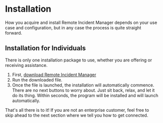 # Installation
How you acquire and install Remote Incident Manager depends on your use case and configuration, but in any case the process is quite straight forward.
## Installation for Individuals
There is only one installation package to use, whether you are offering or receiving assistance.
1. First, [download Remote Incident Manager](https://download.pneumasolutions.com/rim/rimsetup.exe)
2. Run the downloaded file.
3. Once the file is launched, the installation will automatically commence. There are no next buttons to worry about. Just sit back, relax, and let it do its thing. Within seconds, the program will be installed and will launch automatically.
<!-- end -->
That's all there is to it! If you are not an enterprise customer, feel free to skip ahead to the next section where we tell you how to get connected.